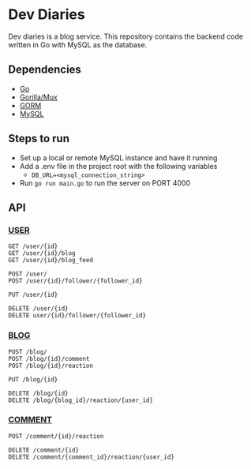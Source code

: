 # Dev Diaries
Dev diaries is a blog service. This repository contains the backend code written in Go with MySQL as the database.

## Dependencies
- [Go](https://go.dev/doc/install)
- [Gorilla/Mux](https://github.com/gorilla/mux)
- [GORM](https://gorm.io/index.html)
- [MySQL](https://dev.mysql.com/downloads/mysql/)

## Steps to run
- Set up a local or remote MySQL instance and have it running
- Add a .env file in the project root with the following variables
    - `DB_URL=<mysql_connection_string>`
- Run `go run main.go` to run the server on PORT 4000

## API
### [USER](models/user.go)
```
GET /user/{id}
GET /user/{id}/blog
GET /user/{id}/blog_feed
```

```
POST /user/
POST /user/{id}/follower/{follower_id}
```
```
PUT /user/{id}
```
```
DELETE /user/{id}
DELETE user/{id}/follower/{follower_id}
```

### [BLOG](models/blog.go)
```
POST /blog/
POST /blog/{id}/comment
POST /blog/{id}/reaction
```
```
PUT /blog/{id}
```
```
DELETE /blog/{id}
DELETE /blog/{blog_id}/reaction/{user_id}
```

### [COMMENT](models/comment.go)
```
POST /comment/{id}/reaction
```
```
DELETE /comment/{id}
DELETE /comment/{comment_id}/reaction/{user_id}
```